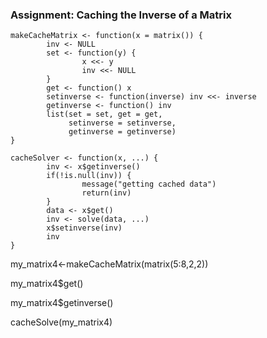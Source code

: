 
### Assignment: Caching the Inverse of a Matrix

    makeCacheMatrix <- function(x = matrix()) {
            inv <- NULL
            set <- function(y) {
                    x <<- y
                    inv <<- NULL
            }
            get <- function() x
            setinverse <- function(inverse) inv <<- inverse
            getinverse <- function() inv
            list(set = set, get = get,
                 setinverse = setinverse,
                 getinverse = getinverse)
    }

    cacheSolver <- function(x, ...) {
            inv <- x$getinverse()
            if(!is.null(inv)) {
                    message("getting cached data")
                    return(inv)
            }
            data <- x$get()
            inv <- solve(data, ...)
            x$setinverse(inv)
            inv
    }

my_matrix4<-makeCacheMatrix(matrix(5:8,2,2))

my_matrix4$get()

my_matrix4$getinverse()

cacheSolve(my_matrix4)


